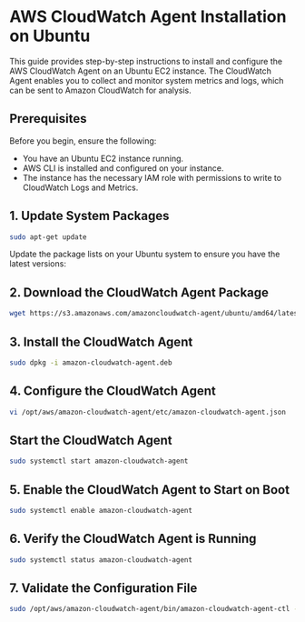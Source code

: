 # AWS CloudWatch Agent Installation on Ubuntu

This guide provides step-by-step instructions to install and configure the AWS CloudWatch Agent on an Ubuntu EC2 instance. The CloudWatch Agent enables you to collect and monitor system metrics and logs, which can be sent to Amazon CloudWatch for analysis.

## Prerequisites

Before you begin, ensure the following:

- You have an Ubuntu EC2 instance running.
- AWS CLI is installed and configured on your instance.
- The instance has the necessary IAM role with permissions to write to CloudWatch Logs and Metrics.

## 1. Update System Packages
   ```bash
sudo apt-get update
```

Update the package lists on your Ubuntu system to ensure you have the latest versions:

## 2. Download the CloudWatch Agent Package
   ```bash
wget https://s3.amazonaws.com/amazoncloudwatch-agent/ubuntu/amd64/latest/amazon-cloudwatch-agent.deb
```

## 3. Install the CloudWatch Agent
```bash 
sudo dpkg -i amazon-cloudwatch-agent.deb
```

## 4. Configure the CloudWatch Agent
```bash 
vi /opt/aws/amazon-cloudwatch-agent/etc/amazon-cloudwatch-agent.json
```

## Start the CloudWatch Agent
```bash 
sudo systemctl start amazon-cloudwatch-agent
```

## 5. Enable the CloudWatch Agent to Start on Boot
```bash 
sudo systemctl enable amazon-cloudwatch-agent
```

## 6. Verify the CloudWatch Agent is Running
```bash 
sudo systemctl status amazon-cloudwatch-agent
```

## 7. Validate the Configuration File
```bash 
sudo /opt/aws/amazon-cloudwatch-agent/bin/amazon-cloudwatch-agent-ctl -a fetch-config -m ec2 -c file:/opt/aws/amazon-cloudwatch-agent/etc/amazon-cloudwatch-agent.json -s
```

